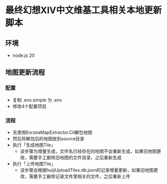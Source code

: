 # 最终幻想XIV中文维基工具相关本地更新脚本

## 环境
- node.js 20

## 地图更新流程

### 配置
- 复制 .env.simple 为 .env
- 修改4个配置项目

### 流程
- 先使用EorzeaMapExtractor.Cli解包地图
- 然后将解包后的地图放到source目录
- 执行「生成地图Tile」
  - 该步骤为增量生成，文件名已经存在的地图不会重新生成，如果旧地图更改，需要手工删除旧地图的文件目录，之后重新生成
- 执行「上传地图Tile」
  - 该步骤会根据huijiUploadTiles.db.json的记录增量更新，如果旧地图更改，需要手工删除记录文件里相关的文件，之后重新上传

